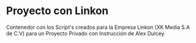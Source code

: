 # Proyecto con Linkon
Contenedor con los Script's creados para la Empresa Linkon (XK Media S.A de C.V) para un Proyecto Privado con Instrucción de Alex Dulcey.